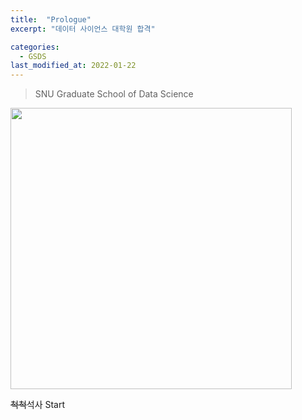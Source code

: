 ```yaml
---
title:  "Prologue"
excerpt: "데이터 사이언스 대학원 합격"

categories:
  - GSDS
last_modified_at: 2022-01-22
---
```


> SNU Graduate School of Data Science

<img src="{{ site.url }}/assets/images/profile.jpg" width="450px">

~~척척~~석사 Start